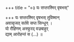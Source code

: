 +++
title = "०३ यः सप्तरश्मिर् वृषभस्"

+++
यः सप्तरश्मिर् वृषभस् तुविष्मान्  
अवासृजत् सर्तवे सप्त सिन्धून् ।  
यो रौहिणम् अस्फुरद् वज्रबाहुर्  
द्याम् आरोहन्तं स (…) ॥